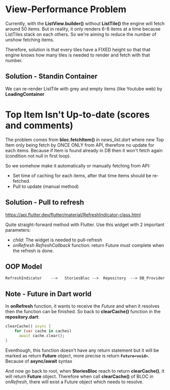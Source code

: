 # View-Performance Problem

Currently, with the **ListView.builder()** without **ListTile()** the engine will fetch around 50 items. But in reality, it only renders 6-8 items at a time because ListTiles stack on each others. So we're aiming to reduce the number of unshow fetching items.

Therefore, solution is that every tiles have a FIXED height so that that engine knows how many tiles is needed to render and fetch with that number.

## Solution - Standin Container

We can re-render ListTile with grey and empty items (like Youtube web) by **LoadingContainer**

# Top Item Isn't Up-to-date (scores and comments)

The problem comes from **bloc.fetchItem()** in *news_list.dart* where new Top Item only being fetch by ONCE ONLY from API, therefore no update for each items. Because if Item is found already in DB then it won't fetch again (condition not null in first loop).

So we somehow make it automatically or manually fetching from API:
- Set time of caching for each items, after that time items should be re-fetched.
- Pull to update (manual method)

## Solution - Pull to refresh

https://api.flutter.dev/flutter/material/RefreshIndicator-class.html

Quite straight-forward method with Flutter. Use this widget with 2 important parameters:
- *child*: The widget is needed to pull-refresh
- *onRefresh RefreshCallback* function: return Future  must complete when the refresh is done. 

## OOP Model

```
RefreshIndicator    -->   StoriesBloc -->  Repository  --> DB_Provider
```

## Note - Future in Dart world

In **onRefresh** function, it wants to receive the *Future* and when it resolves then the function can be finished. So back to **clearCache()** function in the **repository.dart**:

```dart
clearCache() async {
    for (var cache in caches)
      await cache.clear();
}
```

Eventhough, this function doesn't have any return statement but it will be marked as return **Future** object, more precise is return **`Future<void>`**. Because of **async/await** syntax

And now go back to root, when **StoriesBloc** reach to return **clearCache()**, it will return **Future** object. Therefore when call **clearCache()** of BLOC in *onRefresh*, there will exist a Future object which needs to resolve.